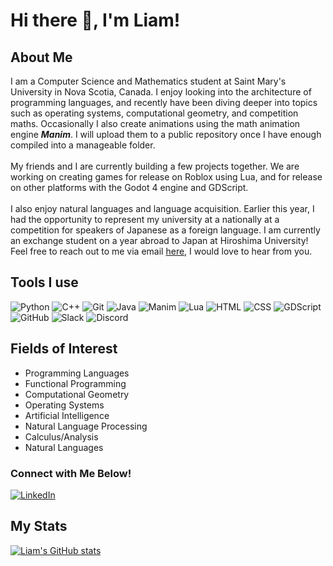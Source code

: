 # Hi there 👋, I'm Liam!

## About Me
I am a Computer Science and Mathematics student at Saint Mary's University in Nova Scotia, Canada. I enjoy looking into the architecture of programming languages, and recently have been diving deeper into topics such as operating systems, computational geometry, and competition maths. Occasionally I also create animations using the math animation engine ***Manim***. I will upload them to a public repository once I have enough compiled into a manageable folder.
<br /><br />
My friends and I are currently building a few projects together. We are working on creating games for release on Roblox using Lua, and for release on other platforms with the Godot 4 engine and GDScript. 
<br /><br />
I also enjoy natural languages and language acquisition. Earlier this year, I had the opportunity to represent my university at a nationally at a competition for speakers of Japanese as a foreign language. I am currently an exchange student on a year abroad to Japan at Hiroshima University! Feel free to reach out to me via email [here](liam.jay@smu.ca), I would love to hear from you.

## Tools I use
![Python](https://img.shields.io/badge/Python-3776AB?style=for-the-badge&logo=python&logoColor=white)
![C++](https://img.shields.io/badge/C++-00599C?style=for-the-badge&logo=c%2B%2B&logoColor=white)
![Git](https://img.shields.io/badge/Git-F05032?style=for-the-badge&logo=git&logoColor=white)
![Java](https://img.shields.io/badge/Java-%23F7B731?style=for-the-badge&logo=java&logoColor=white)
![Manim](https://img.shields.io/badge/Manim-FFB13B?style=for-the-badge&logo=manim&logoColor=white)
![Lua](https://img.shields.io/badge/Lua-2C2D72?style=for-the-badge&logo=lua&logoColor=white)
![HTML](https://img.shields.io/badge/HTML-%23E34F26?style=for-the-badge&logo=html5&logoColor=white)
![CSS](https://img.shields.io/badge/CSS-%231572B6?style=for-the-badge&logo=css3&logoColor=white)
![GDScript](https://img.shields.io/badge/GDScript-3A56A4?style=for-the-badge&logo=godot&logoColor=white)
![GitHub](https://img.shields.io/badge/GitHub-181717?style=for-the-badge&logo=github&logoColor=white)
![Slack](https://img.shields.io/badge/Slack-4A154B?style=for-the-badge&logo=slack&logoColor=white)
![Discord](https://img.shields.io/badge/Discord-5865F2?style=for-the-badge&logo=discord&logoColor=white)

## Fields of Interest
- Programming Languages
- Functional Programming
- Computational Geometry
- Operating Systems
- Artificial Intelligence
- Natural Language Processing
- Calculus/Analysis
- Natural Languages

### Connect with Me Below!
[![LinkedIn](https://img.shields.io/badge/LinkedIn-%230077B5.svg?&style=for-the-badge&logo=linkedin&logoColor=white)](https://www.linkedin.com/in/liam-jay-118838286/)


## My Stats
[![Liam's GitHub stats](https://github-readme-stats.vercel.app/api?username=liamslj13)](https://github.com/liamslj13/github-readme-stats)
